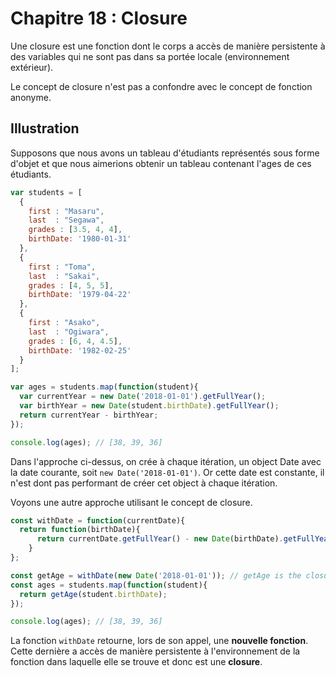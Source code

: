 # Chapitre 18 : Closure

Une closure est une fonction dont le corps a accès de manière persistente à des variables qui ne sont pas dans sa portée locale (environnement extérieur).

Le concept de closure n'est pas a confondre avec le concept de fonction anonyme.

## Illustration

Supposons que nous avons un tableau d'étudiants représentés sous forme d'objet et que nous aimerions obtenir un tableau contenant l'ages de ces étudiants.

```js
var students = [
  {
    first : "Masaru",
    last  : "Segawa",
    grades : [3.5, 4, 4],
    birthDate: '1980-01-31'
  },
  {
    first : "Toma",
    last  : "Sakai",
    grades : [4, 5, 5],
    birthDate: '1979-04-22'
  },
  {
    first : "Asako",
    last  : "Ogiwara",
    grades : [6, 4, 4.5],
    birthDate: '1982-02-25'
  }
];

var ages = students.map(function(student){
  var currentYear = new Date('2018-01-01').getFullYear();
  var birthYear = new Date(student.birthDate).getFullYear();
  return currentYear - birthYear;
});

console.log(ages); // [38, 39, 36]

```

Dans l'approche ci-dessus, on crée à chaque itération, un object Date avec la date courante, soit `new Date('2018-01-01')`. Or cette date est constante, il n'est dont pas performant de créer cet object à chaque itération.

Voyons une autre approche utilisant le concept de closure.

```js
const withDate = function(currentDate){
  return function(birthDate){
      return currentDate.getFullYear() - new Date(birthDate).getFullYear();
    }
};

const getAge = withDate(new Date('2018-01-01')); // getAge is the closure
const ages = students.map(function(student){
  return getAge(student.birthDate);
});

console.log(ages); // [38, 39, 36]
```

La fonction `withDate` retourne, lors de son appel, une **nouvelle fonction**. Cette dernière a accès de manière persistente à l'environnement de la fonction dans laquelle elle se trouve et donc est une **closure**.
